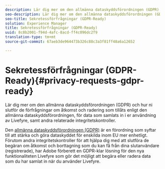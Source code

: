```yaml
---
description: Lär dig mer om den allmänna dataskyddsförordningen (GDPR) och hur ni slutför de förfrågningar om åtkomst och radering som tillåts enligt den allmänna dataskyddsförordningen, för data som samlats in i er användning av Livefyre, samt andra relaterade integritetskontroller.
seo-description: Lär dig mer om den allmänna dataskyddsförordningen (GDPR) och hur ni slutför de förfrågningar om åtkomst och radering som tillåts enligt den allmänna dataskyddsförordningen, för data som samlats in i er användning av Livefyre, samt andra relaterade integritetskontroller.
seo-title: Sekretessförfrågningar (GDPR-Ready)
solution: Experience Manager
title: Sekretessförfrågningar (GDPR-Ready)
uuid: 8c8b2001-f94d-4afc-8acd-ff4c096dc2f9
translation-type: tm+mt
source-git-commit: 67aeb3de964473b326c88c3a3f81ff48a6a12652

---
```



# Sekretessförfrågningar (GDPR-Ready){#privacy-requests-gdpr-ready}

Lär dig mer om den allmänna dataskyddsförordningen (GDPR) och hur ni slutför de förfrågningar om åtkomst och radering som tillåts enligt den allmänna dataskyddsförordningen, för data som samlats in i er användning av Livefyre, samt andra relaterade integritetskontroller.

Den [allmänna dataskyddsförordningen (GDPR)](https://adobe.io/apis/cloudplatform/gdpr.html) är en förordning som syftar till att stärka och göra dataskyddet för enskilda inom EU mer enhetligt. Förutom andra integritetskontroller för att hjälpa dig med att slutföra de begäran om åtkomst och borttagning som du kan få från dina slutanvändare (registrerade), har Adobe förberett en GDPR-klar lösning för den nya funktionaliteten Livefyre som gör det möjligt att begära eller radera data som du har samlat in när du använder Livefyre.
